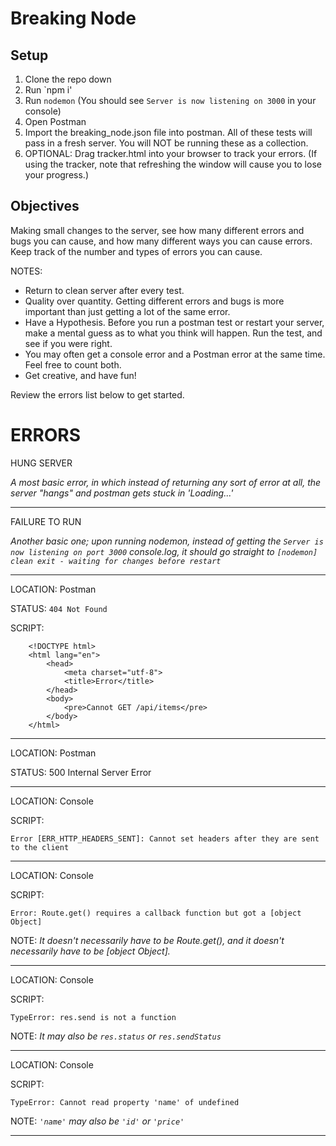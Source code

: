 # Breaking Node

## Setup

1. Clone the repo down
2. Run `npm i'
3. Run `nodemon` (You should see `Server is now listening on 3000` in your console)
4. Open Postman
5. Import the breaking_node.json file into postman. All of these tests will pass in a fresh server. You will NOT be running these as a collection.
6. OPTIONAL: Drag tracker.html into your browser to track your errors. (If using the tracker, note that refreshing the window will cause you to lose your progress.)

## Objectives

Making small changes to the server, see how many different errors and bugs you can cause, and how many different ways you can cause errors. Keep track of the number and types of errors you can cause. 

NOTES:

- Return to clean server after every test.
- Quality over quantity. Getting different errors and bugs is more important than just getting a lot of the same error.
- Have a Hypothesis. Before you run a postman test or restart your server, make a mental guess as to what you think will happen. Run the test, and see if you were right.
- You may often get a console error and a Postman error at the same time. Feel free to count both.
- Get creative, and have fun!

Review the errors list below to get started.

# ERRORS 

HUNG SERVER

*A most basic error, in which instead of returning any sort of error at all, the server "hangs" and postman gets stuck in 'Loading...'*

---

FAILURE TO RUN

*Another basic one; upon running nodemon, instead of getting the `Server is now listening on port 3000` console.log, it should go straight to `[nodemon] clean exit - waiting for changes before restart`*

---

LOCATION: Postman

STATUS: `404 Not Found`

SCRIPT:


        <!DOCTYPE html>
        <html lang="en">
            <head>
                <meta charset="utf-8">
                <title>Error</title>
            </head>
            <body>
                <pre>Cannot GET /api/items</pre>
            </body>
        </html>

---

LOCATION: Postman

STATUS: 500 Internal Server Error

---

LOCATION: Console

SCRIPT:

    Error [ERR_HTTP_HEADERS_SENT]: Cannot set headers after they are sent to the client

---

LOCATION: Console

SCRIPT:

    Error: Route.get() requires a callback function but got a [object Object]

NOTE: *It doesn't necessarily have to be Route.get(), and it doesn't necessarily have to be [object Object].*

---

LOCATION: Console

SCRIPT: 

    TypeError: res.send is not a function

NOTE: *It may also be `res.status` or `res.sendStatus`*

---

LOCATION: Console

SCRIPT: 

    TypeError: Cannot read property 'name' of undefined

NOTE: *`'name'` may also be `'id'` or `'price'`*

---




